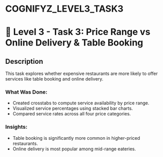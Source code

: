 # COGNIFYZ_LEVEL3_TASK3
# 📁 Level 3 - Task 3: Price Range vs Online Delivery & Table Booking
## Description
This task explores whether expensive restaurants are more likely to offer services like table booking and online delivery.

### What Was Done:
- Created crosstabs to compute service availability by price range.
- Visualized service percentages using stacked bar charts.
- Compared service rates across all four price categories.

### Insights:
- Table booking is significantly more common in higher-priced restaurants.
- Online delivery is most popular among mid-range eateries.
